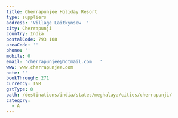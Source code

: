 ```yaml
---
title: Cherrapunjee Holiday Resort
type: suppliers
address: 'Village Laitkynsew  '
city: Cherrapunji
country: India
postalCode: 793 108
areaCode: ''
phone: ''
mobile: 0
email: 'cherrapunjee@hotmail.com   '
www: www.cherrapunjee.com
note: ''
bookThrough: 271
currency: INR
gstType: 0
path: /destinations/india/states/meghalaya/cities/cherrapunji/
category:
  - A
---
```



